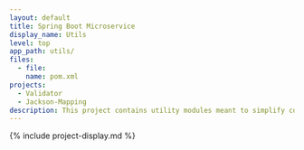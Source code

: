 ```yaml
---
layout: default
title: Spring Boot Microservice
display_name: Utils
level: top
app_path: utils/
files:
  - file:
    name: pom.xml
projects:
  - Validator
  - Jackson-Mapping
description: This project contains utility modules meant to simplify common problems that present themselves in spring web/rest applications.
---
```

{% include project-display.md %}